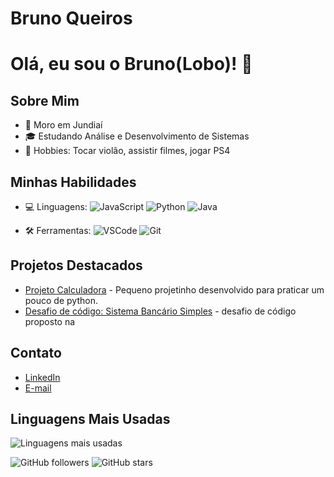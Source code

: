# Bruno Queiros

# Olá, eu sou o Bruno(Lobo)! 🐺

## Sobre Mim
- 📍 Moro em Jundiaí
- 🎓 Estudando Análise e Desenvolvimento de Sistemas
- 🎸 Hobbies: Tocar violão, assistir filmes, jogar  PS4

## Minhas Habilidades
- 💻 Linguagens:
![JavaScript](https://img.shields.io/badge/-JavaScript-black?style=flat-square&logo=javascript)
![Python](https://img.shields.io/badge/-Python-black?style=flat-square&logo=python)
![Java](https://img.shields.io/badge/-Java-black?style=flat-square&logo=java)

- 🛠️ Ferramentas:
![VSCode](https://img.shields.io/badge/-VSCode-black?style=flat-square&logo=visual-studio-code)
![Git](https://img.shields.io/badge/-Git-black?style=flat-square&logo=git)

## Projetos Destacados
- [Projeto Calculadora](https://github.com/Lobo-Branco/ProjetoCalculadora) - Pequeno projetinho desenvolvido para praticar um pouco de python.
- [Desafio de código: Sistema Bancário Simples](https://github.com/Lobo-Branco/Desafio/blob/main/desafio.py) - desafio de código proposto na 

## Contato
- [LinkedIn](https://www.linkedin.com/in/bruno-queiros-6b011ba1/)
- [E-mail](brunoq.firmino@gmail.com)

## Linguagens Mais Usadas
![Linguagens mais usadas](https://github-readme-stats.vercel.app/api/top-langs/?username=Lobo-Branco&layout=compact&theme=dark)

![GitHub followers](https://img.shields.io/github/followers/Lobo-Branco?style=social)
![GitHub stars](https://img.shields.io/github/stars/Lobo-Branco?style=social)
